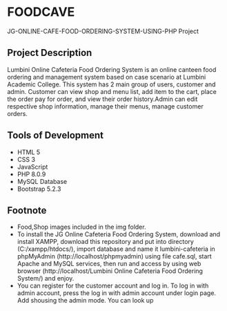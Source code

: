 # FOODCAVE

JG-ONLINE-CAFE-FOOD-ORDERING-SYSTEM-USING-PHP Project

## Project Description

Lumbini Online Cafeteria Food Ordering System is an online canteen food ordering and management system based on case scenario at Lumbini Academic College. This system has 2 main group of users, customer and admin. Customer can view shop and menu list, add item to the cart, place the order pay for order, and view their order history.Admin can edit respective shop information, manage their menus, manage customer orders.

## Tools of Development

- HTML 5
- CSS 3
- JavaScript
- PHP 8.0.9
- MySQL Database
- Bootstrap 5.2.3

## Footnote

- Food,Shop images included in the img folder.
- To install the JG Online Cafeteria Food Ordering System, download and install XAMPP, download this repository and put into directory (C:/xampp/htdocs/), import database and name it lumbini-cafeteria in phpMyAdmin (http://localhost/phpmyadmin) using file cafe.sql, start Apache and MySQL services, then run and access by using web browser (http://localhost/Lumbini Online Cafeteria Food Ordering System/) and enjoy.
- You can register for the customer account and log in. To log in with admin account, press the log in with admin account under login page. Add shousing the admin mode. You can look up
